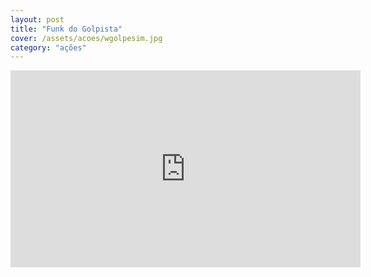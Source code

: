 ```yaml
---
layout: post
title: "Funk do Golpista"
cover: /assets/acoes/wgolpesim.jpg
category: "ações"
---
```

<div class="video-wrapper video-wrapper-16x9">
   <iframe width="560" height="315" src="https://www.youtube.com/embed/Fvw6rbj0QZk" frameborder="0" allowfullscreen></iframe>
    </div>
